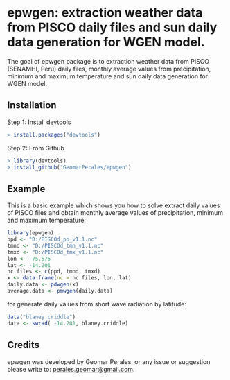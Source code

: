 # epwgen: extraction weather data from PISCO daily files and sun daily data generation for WGEN model.

The goal of epwgen package is to extraction weather data from PISCO (SENAMHI, Peru) daily files,
monthly average values from precipitation, minimum and maximum temperature and sun daily data
generation for WGEN model. 

## Installation

Step 1: Install devtools

``` r
> install.packages("devtools")
```

Step 2: From Github

``` r
> library(devtools)
> install_github("GeomarPerales/epwgen")
```

## Example

This is a basic example which shows you how to solve extract daily values of PISCO files and obtain
monthly average values of precipitation, minimum and maximum temperature:

``` r
library(epwgen)
ppd <- "D:/PISCOd_pp_v1.1.nc"
tmnd <- "D:/PISCOd_tmn_v1.1.nc"
tmxd <- "D:/PISCOd_tmx_v1.1.nc"
lon <- -75.575
lat <- -14.201
nc.files <- c(ppd, tmnd, tmxd)
x <- data.frame(nc = nc.files, lon, lat)
daily.data <- pdwgen(x)
average.data <- pmwgen(daily.data)
```
for generate daily values from short wave radiation by latitude:
``` r
data("blaney.criddle")
data <- swrad( -14.201, blaney.criddle)
```

## Credits

epwgen was developed by Geomar Perales. or any issue or suggestion please write
to: perales.geomar@gmail.com.

